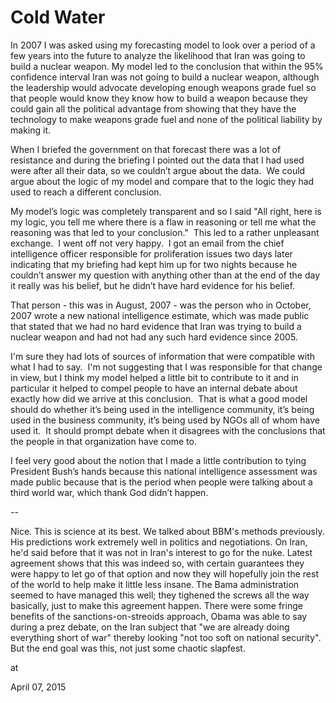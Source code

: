 # Cold Water
In 2007 I was asked using my forecasting model to look over a period of a few years into the future to analyze the likelihood that Iran was going to build a nuclear weapon. My model led to the conclusion that within the 95% confidence interval Iran was not going to build a nuclear weapon, although the leadership would advocate developing enough weapons grade fuel so that people would know they know how to build a weapon because they could gain all the political advantage from showing that they have the technology to make weapons grade fuel and none of the political liability by making it.

When I briefed the government on that forecast there was a lot of resistance and during the briefing I pointed out the data that I had used were after all their data, so we couldn’t argue about the data.  We could argue about the logic of my model and compare that to the logic they had used to reach a different conclusion. 

My model’s logic was completely transparent and so I said "All right, here is my logic, you tell me where there is a flaw in reasoning or tell me what the reasoning was that led to your conclusion."  This led to a rather unpleasant exchange.  I went off not very happy.  I got an email from the chief intelligence officer responsible for proliferation issues two days later indicating that my briefing had kept him up for two nights because he couldn’t answer my question with anything other than at the end of the day it really was his belief, but he didn’t have hard evidence for his belief. 

That person - this was in August, 2007 - was the person who in October, 2007 wrote a new national intelligence estimate, which was made public that stated that we had no hard evidence that Iran was trying to build a nuclear weapon and had not had any such hard evidence since 2005. 

I'm sure they had lots of sources of information that were compatible with what I had to say.  I'm not suggesting that I was responsible for that change in view, but I think my model helped a little bit to contribute to it and in particular it helped to compel people to have an internal debate about exactly how did we arrive at this conclusion.  That is what a good model should do whether it’s being used in the intelligence community, it’s being used in the business community, it’s being used by NGOs all of whom have used it.  It should prompt debate when it disagrees with the conclusions that the people in that organization have come to.

I feel very good about the notion that I made a little contribution to tying President Bush’s hands because this national intelligence assessment was made public because that is the period when people were talking about a third world war, which thank God didn’t happen.

--

Nice. This is science at its best. We talked about BBM's methods previously. His predictions work extremely well in politics and negotiations. On Iran, he'd said before that it was not in Iran's interest to go for the nuke. Latest agreement shows that this was indeed so, with certain guarantees they were happy to let go of that option and now they will hopefully join the rest of the world to help make it little less insane. The Bama administration seemed to have managed this well;  they tighened the screws all the way basically, just to make this agreement happen. There were some fringe benefits of the sanctions-on-streoids approach, Obama was able to say during a prez debate, on the Iran subject that "we are already doing everything short of war" thereby looking "not too soft on national security". But the end goal was this, not just some chaotic slapfest. 







at

April 07, 2015















